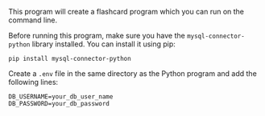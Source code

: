 This program will create a flashcard program which you can run on the command line.

Before running this program, make sure you have the `mysql-connector-python` library installed. You can install it using pip:

```
pip install mysql-connector-python
```

Create a `.env` file in the same directory as the Python program and add the following lines:

```
DB_USERNAME=your_db_user_name
DB_PASSWORD=your_db_password
```


